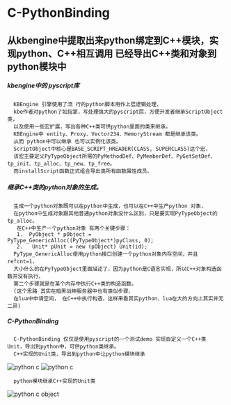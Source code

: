 ﻿C-PythonBinding
=============
从kbengine中提取出来python绑定到C++模块，实现python、C++相互调用 已经导出C++类和对象到python模块中
-------------

##### kbengine中的 pyscript库
      KBEngine 引擎使用了流 行的python脚本用作上层逻辑处理，
      kbe作者对python了如指掌，写处理强大的pyscript层，方便开发者继承ScriptObject类，
	  以及使用一些宏扩展，写出各种C++类可供python里面的类来继承。
      KBEngine中 entity、Proxy、Vector234、MemoryStream 都是继承该类。
	  从而 python中可以继承 也可以实例化该类。
      ScriptObject中核心是BASE_SCRIPT_HREADER(CLASS, SUPERCLASS)这个宏，
	  该宏主要定义PyTypeObject所需的PyMethodDef、PyMemberDef、PyGetSetDef、tp_init、tp_alloc、tp_new、tp_free。
	  而installScript函数正式组合导出类所有函数属性成员。

##### 继承C++类的python对象的生成。
      生成一个python对象既可以在python中生成，也可以在C++中生产python 对象，
	  在python中生成对象跟其他普通python对象没什么区别，只是要实现PyTypeObject的tp_alloc。
       在C++中生产一个python对象 有两个关键步骤：
	   1.  PyObject * pObject = PyType_GenericAlloc((PyTypeObject*)pyClass, 0);   
	   2.   Unit* pUnit = new (pObject) Unit(id);
      PyType_GenericAlloc使用python接口创建一个python对象内存空间，并且refcnt=1，
	  大小什么的在PyTypeObject里面描述了，因为python是C语言实现，所以C++对象构造函数并没有执行，
	  第二个步骤就是在某个内存中执行C++类的构造函数。
	  (这个思路 其实在暗黑战神服务器中也有类似步骤，
	  在lua中申请空间， 在C++中执行构造，这样来看其实python、lua在大的方向上其实并无二异)

##### C-PythonBinding 
      C-PythonBinding 仅仅是使用pyscript的一个测试demo 实现自定义一个C++类 Unit，导出到python中，可供python类继承。
      C++实现的Unit类，导出到python中让python模块继承
 
![python c](https://github.com/MirLegend/C-PythonBinding/blob/master/doc/1.png)
![python c](https://github.com/MirLegend/C-PythonBinding/blob/master/doc/2.png)

      python模块继承C++实现的Unit类
	  
![python c object](https://github.com/MirLegend/C-PythonBinding/blob/master/doc/3.png)